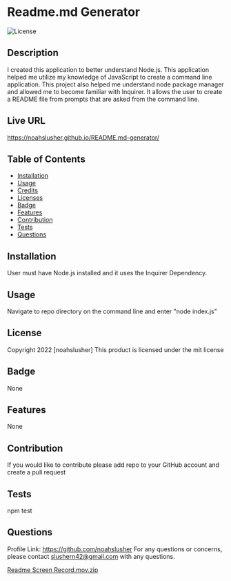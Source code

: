 # Readme.md Generator
  ![License](https://img.shields.io/badge/license-mit-blue.svg)
  ## Description
I created this application to better understand Node.js. This application helped me utilize my knowledge of JavaScript to create a command line application. This project also helped me understand node package manager and allowed me to become familiar with Inquirer. It allows the user to create a README file from prompts that are asked from the command line.

  ## Live URL
  https://noahslusher.github.io/README.md-generator/

  ## Table of Contents
* [Installation](#Installation)
* [Usage](#Usage)
* [Credits](#Credits)
* [Licenses](#Licenses)
* [Badge](#Badge)
* [Features](#Features)
* [Contribution](#Contribution)
* [Tests](#Tests)
* [Questions](#Questions)


## Installation
  User must have Node.js installed and it uses the Inquirer Dependency.
  
## Usage
  Navigate to repo directory on the command line and enter "node index.js"
  

## License
  Copyright 2022 [noahslusher]
    This product is licensed under the mit license
  
## Badge
  None
  
## Features
  None
  
## Contribution
  If you would like to contribute please add repo to your GitHub account and create a pull request
  
## Tests
  npm test
  
## Questions
  Profile Link: https://github.com/noahslusher
  For any questions or concerns, please contact slushern42@gmail.com with any questions.

[Readme Screen Record.mov.zip](https://github.com/noahslusher/README.md-generator/files/8358811/Readme.Screen.Record.mov.zip)
